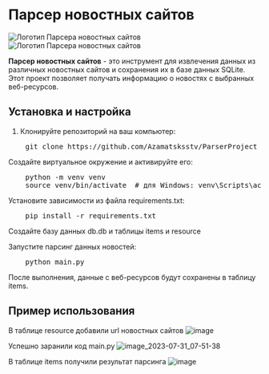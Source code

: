 # Парсер новостных сайтов

![Логотип Парсера новостных сайтов](https://www.nur.kz/nur/img/logo.svg)
![Логотип Парсера новостных сайтов](https://scientificrussia.ru/assets/6bec6da9/logo.svg)

**Парсер новостных сайтов** - это инструмент для извлечения данных из различных новостных сайтов и сохранения их в базе данных SQLite. Этот проект позволяет получать информацию о новостях с выбранных веб-ресурсов.

## Установка и настройка

1. Клонируйте репозиторий на ваш компьютер:
<pre>
    git clone https://github.com/Azamatsksstv/ParserProject
</pre>

Создайте виртуальное окружение и активируйте его:
<pre>
    python -m venv venv
    source venv/bin/activate  # для Windows: venv\Scripts\activate
</pre>


Установите зависимости из файла requirements.txt:
<pre>
    pip install -r requirements.txt
</pre>

Создайте базу данных db.db и таблицы items и resource

Запустите парсинг данных новостей:
<pre>
    python main.py
</pre>

После выполнения, данные с веб-ресурсов будут сохранены в таблицу items.

## Пример использования
В таблице resource добавили url новостных сайтов
![image](https://github.com/Azamatsksstv/ParserProject/assets/90980633/28ee395a-8170-4e17-b344-64b7d36d7de2)

Успешно заранили код main.py
![image_2023-07-31_07-51-38](https://github.com/Azamatsksstv/ParserProject/assets/90980633/0053b382-e27e-4bda-a184-f985d56b068e)

В таблице items получили результат парсинга
![image](https://github.com/Azamatsksstv/ParserProject/assets/90980633/3c466c06-3a3e-45f3-81c8-1d11997fecef)
